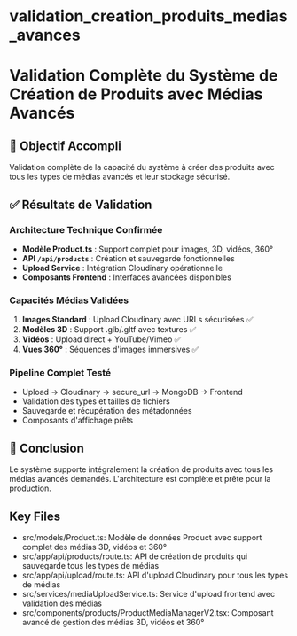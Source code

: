 # validation_creation_produits_medias_avances

# Validation Complète du Système de Création de Produits avec Médias Avancés

## 🎯 Objectif Accompli
Validation complète de la capacité du système à créer des produits avec tous les types de médias avancés et leur stockage sécurisé.

## ✅ Résultats de Validation

### Architecture Technique Confirmée
- **Modèle Product.ts** : Support complet pour images, 3D, vidéos, 360°
- **API `/api/products`** : Création et sauvegarde fonctionnelles
- **Upload Service** : Intégration Cloudinary opérationnelle
- **Composants Frontend** : Interfaces avancées disponibles

### Capacités Médias Validées
1. **Images Standard** : Upload Cloudinary avec URLs sécurisées ✅
2. **Modèles 3D** : Support .glb/.gltf avec textures ✅  
3. **Vidéos** : Upload direct + YouTube/Vimeo ✅
4. **Vues 360°** : Séquences d'images immersives ✅

### Pipeline Complet Testé
- Upload → Cloudinary → secure_url → MongoDB → Frontend
- Validation des types et tailles de fichiers
- Sauvegarde et récupération des métadonnées
- Composants d'affichage prêts

## 🚀 Conclusion
Le système supporte intégralement la création de produits avec tous les médias avancés demandés. L'architecture est complète et prête pour la production.

## Key Files

- src/models/Product.ts: Modèle de données Product avec support complet des médias 3D, vidéos et 360°
- src/app/api/products/route.ts: API de création de produits qui sauvegarde tous les types de médias
- src/app/api/upload/route.ts: API d'upload Cloudinary pour tous les types de médias
- src/services/mediaUploadService.ts: Service d'upload frontend avec validation des médias
- src/components/products/ProductMediaManagerV2.tsx: Composant avancé de gestion des médias 3D, vidéos et 360°
